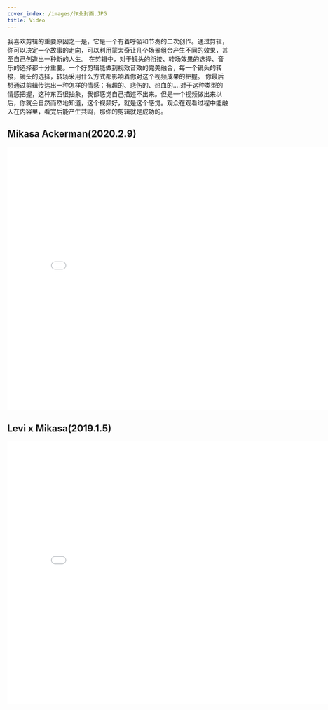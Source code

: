 ```yaml
---
cover_index: /images/作业封面.JPG
title: Video
---
```

我喜欢剪辑的重要原因之一是，它是一个有着呼吸和节奏的二次创作。通过剪辑，你可以决定一个故事的走向，可以利用蒙太奇让几个场景组合产生不同的效果，甚至自己创造出一种新的人生。
在剪辑中，对于镜头的衔接、转场效果的选择、音乐的选择都十分重要。一个好剪辑能做到视效音效的完美融合，每一个镜头的转接，镜头的选择，转场采用什么方式都影响着你对这个视频成果的把握。
你最后想通过剪辑传达出一种怎样的情感：有趣的、悲伤的、热血的….对于这种类型的情感把握，这种东西很抽象，我都感觉自己描述不出来。但是一个视频做出来以后，你就会自然而然地知道，这个视频好，就是这个感觉。观众在观看过程中能融入在内容里，看完后能产生共鸣，那你的剪辑就是成功的。


## Mikasa Ackerman(2020.2.9)

<iframe src="//player.bilibili.com/player.html?aid=87737067&bvid=BV137411b72w&cid=149901908&page=1" scrolling="no" width="800px" height="600px" border="0" frameborder="no" framespacing="0" allowfullscreen="true"> </iframe>

## Levi x Mikasa(2019.1.5)

<iframe src="//player.bilibili.com/player.html?aid=39917610&bvid=BV1ht411x7VU&cid=70111635&page=1" scrolling="no" width="800px" height="600px" border="0" frameborder="no" framespacing="0" allowfullscreen="true"> </iframe>


